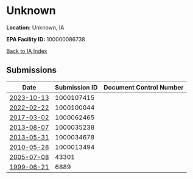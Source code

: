 # Unknown

**Location:** Unknown, IA

**EPA Facility ID:** 100000086738

[Back to IA Index](../../index.md)

## Submissions

| Date | Submission ID | Document Control Number |
|------|--------------|-------------------------|
| [2023-10-13](submissions/1000107415.md) | 1000107415 |  |
| [2022-02-22](submissions/1000100044.md) | 1000100044 |  |
| [2017-03-02](submissions/1000062465.md) | 1000062465 |  |
| [2013-08-07](submissions/1000035238.md) | 1000035238 |  |
| [2013-05-31](submissions/1000034678.md) | 1000034678 |  |
| [2010-05-28](submissions/1000013494.md) | 1000013494 |  |
| [2005-07-08](submissions/43301.md) | 43301 |  |
| [1999-06-21](submissions/6889.md) | 6889 |  |
